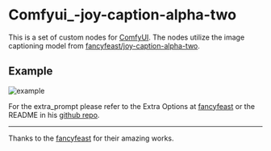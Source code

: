 # Comfyui_-joy-caption-alpha-two

This is a set of custom nodes for [ComfyUI](https://github.com/comfyanonymous/ComfyUI). The nodes utilize the image captioning model from [fancyfeast/joy-caption-alpha-two](https://huggingface.co/spaces/fancyfeast/joy-caption-alpha-two).

## Example
![example](./examples/example.png)

For the extra_prompt please refer to the  Extra Options at [fancyfeast](https://huggingface.co/fancyfeast) or the README in his [github repo](https://github.com/fpgaminer/joycaption).

----------------
Thanks to the [fancyfeast](https://huggingface.co/fancyfeast) for their amazing works.